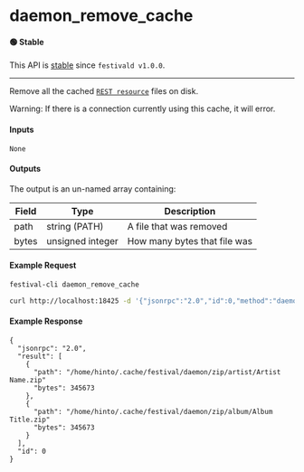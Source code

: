 # daemon_remove_cache

#### 🟢 Stable
This API is [stable](/api-stability/marker.md) since `festivald v1.0.0`.

---

Remove all the cached [`REST resource`](/rest/rest.md) files on disk.

Warning: If there is a connection currently using this cache, it will error.

#### Inputs
`None`

#### Outputs
The output is an un-named array containing:

| Field | Type             | Description |
|-------|------------------|-------------|
| path  | string (PATH)    | A file that was removed
| bytes | unsigned integer | How many bytes that file was

#### Example Request
```bash
festival-cli daemon_remove_cache
```
```bash
curl http://localhost:18425 -d '{"jsonrpc":"2.0","id":0,"method":"daemon_remove_cache"}'
```

#### Example Response
```
{
  "jsonrpc": "2.0",
  "result": [
    {
      "path": "/home/hinto/.cache/festival/daemon/zip/artist/Artist Name.zip"
      "bytes": 345673
    },
    {
      "path": "/home/hinto/.cache/festival/daemon/zip/album/Album Title.zip"
      "bytes": 345673
    }
  ],
  "id": 0
}
```
